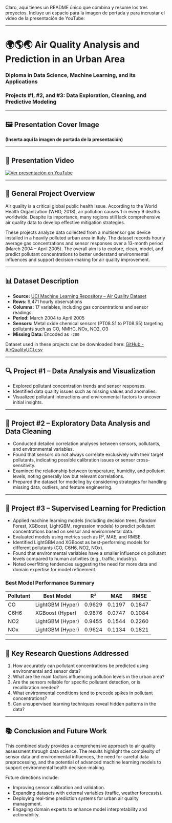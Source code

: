 Claro, aquí tienes un README único que combina y resume los tres proyectos. Incluye un espacio para la imagen de portada y para incrustar el video de la presentación de YouTube:

---

# 🌍🌎🌏 Air Quality Analysis and Prediction in an Urban Area

### Diploma in Data Science, Machine Learning, and its Applications

### Projects #1, #2, and #3: Data Exploration, Cleaning, and Predictive Modeling

---

## 🖼️ Presentation Cover Image

**(Inserta aquí la imagen de portada de la presentación)**

---

## 🎥 Presentation Video


[![Ver presentación en YouTube](https://im.youtube.com/vi/DrYgPsqLCdE&list=PLBIxkZP-PNY-KEyKepIe7vYq56u7ew-_C&index=25)](https://www.youtube.com/watch?v=DrYgPsqLCdE&list=PLBIxkZP-PNY-KEyKepIe7vYq56u7ew-_C&index=25)

---

## 📌 General Project Overview

Air quality is a critical global public health issue. According to the World Health Organization (WHO, 2018), air pollution causes 1 in every 9 deaths worldwide. Despite its importance, many regions still lack comprehensive air quality data to develop effective mitigation strategies.

These projects analyze data collected from a multisensor gas device installed in a heavily polluted urban area in Italy. The dataset records hourly average gas concentrations and sensor responses over a 13-month period (March 2004 – April 2005). The overall aim is to explore, clean, model, and predict pollutant concentrations to better understand environmental influences and support decision-making for air quality improvement.

---

## 📊 Dataset Description

* **Source:** [UCI Machine Learning Repository – Air Quality Dataset](https://archive.ics.uci.edu/dataset/360/air+quality)
* **Rows:** 9,471 hourly observations
* **Columns:** 17 variables, including gas concentrations and sensor readings
* **Period:** March 2004 to April 2005
* **Sensors:** Metal oxide chemical sensors (PT08.S1 to PT08.S5) targeting pollutants such as CO, NMHC, NOx, NO2, O3
* **Missing Data:** Encoded as `-200`

Dataset used in these projects can be downloaded here:
[GitHub - AirQualityUCI.csv](https://github.com/PatriMiranda/Calidad-de-Aire/blob/main/AirQualityUCI.csv)

---

## 🔍 Project #1 – Data Analysis and Visualization

* Explored pollutant concentration trends and sensor responses.
* Identified data quality issues such as missing values and anomalies.
* Visualized pollutant interactions and environmental factors to uncover initial insights.

---

## 🧹 Project #2 – Exploratory Data Analysis and Data Cleaning

* Conducted detailed correlation analyses between sensors, pollutants, and environmental variables.
* Found that sensors do not always correlate exclusively with their target pollutants, indicating possible calibration issues or sensor cross-sensitivity.
* Examined the relationship between temperature, humidity, and pollutant levels, noting generally low but relevant correlations.
* Prepared the dataset for modeling by considering strategies for handling missing data, outliers, and feature engineering.

---

## 🤖 Project #3 – Supervised Learning for Prediction

* Applied machine learning models (including decision trees, Random Forest, XGBoost, LightGBM, regression models) to predict pollutant concentrations based on sensor and environmental data.
* Evaluated models using metrics such as R², MAE, and RMSE.
* Identified LightGBM and XGBoost as best-performing models for different pollutants (CO, C6H6, NO2, NOx).
* Found that environmental variables have a smaller influence on pollutant levels compared to human activities (e.g., traffic, industry).
* Noted overfitting tendencies suggesting the need for more data and domain expertise for model refinement.

### Best Model Performance Summary

| Pollutant | Best Model       | R²     | MAE    | RMSE   |
| --------- | ---------------- | ------ | ------ | ------ |
| CO        | LightGBM (Hyper) | 0.9629 | 0.1197 | 0.1847 |
| C6H6      | XGBoost (Hyper)  | 0.9876 | 0.0747 | 0.1084 |
| NO2       | LightGBM (Hyper) | 0.9455 | 0.1544 | 0.2260 |
| NOx       | LightGBM (Hyper) | 0.9624 | 0.1134 | 0.1821 |

---

## 🎯 Key Research Questions Addressed

1. How accurately can pollutant concentrations be predicted using environmental and sensor data?
2. What are the main factors influencing pollution levels in the urban area?
3. Are the sensors reliable for specific pollutant detection, or is recalibration needed?
4. What environmental conditions tend to precede spikes in pollutant concentrations?
5. Can unsupervised learning techniques reveal hidden patterns in the data?

---

## 📚 Conclusion and Future Work

This combined study provides a comprehensive approach to air quality assessment through data science. The results highlight the complexity of sensor data and environmental influences, the need for careful data preprocessing, and the potential of advanced machine learning models to support environmental health decision-making.

Future directions include:

* Improving sensor calibration and validation.
* Expanding datasets with external variables (traffic, weather forecasts).
* Deploying real-time prediction systems for urban air quality management.
* Engaging domain experts to enhance model interpretability and actionability.



